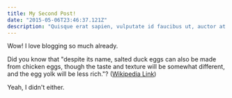 ```yaml
---
title: My Second Post!
date: "2015-05-06T23:46:37.121Z"
description: "Quisque erat sapien, vulputate id faucibus ut, auctor at lorem. In vestibulum lectus tortor, id tristique orci euismod vitae. Nulla vel dui placerat, congue dolor sed, dapibus lacus. Maecenas purus magna, rhoncus eget libero sed, porta auctor ex. Nunc iaculis pellentesque libero. Fusce eget pretium est. Aenean vel lectus scelerisque, sagittis odio eget, congue orci."
---
```


Wow! I love blogging so much already.

Did you know that "despite its name, salted duck eggs can also be made from
chicken eggs, though the taste and texture will be somewhat different, and the
egg yolk will be less rich."?
([Wikipedia Link](http://en.wikipedia.org/wiki/Salted_duck_egg))

Yeah, I didn't either.
